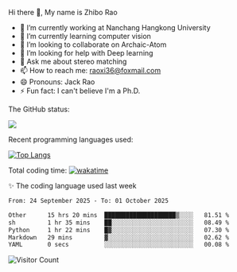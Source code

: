 Hi there 👋, My name is Zhibo Rao
- 🔭 I’m currently working at Nanchang Hangkong University
- 🌱 I’m currently learning computer vision
- 👯 I’m looking to collaborate on Archaic-Atom
- 🤔 I’m looking for help with Deep learning
- 💬 Ask me about stereo matching
- 📫 How to reach me: raoxi36@foxmail.com
- 😄 Pronouns: Jack Rao
- ⚡ Fun fact: I can't believe I'm a Ph.D.

The GitHub status:

![](https://github-readme-stats.vercel.app/api?username=ZhiboRao)

Recent programming languages used:

[![Top Langs](https://github-readme-stats.vercel.app/api/top-langs/?username=ZhiboRao&layout=compact)](https://github.com/anuraghazra/github-readme-stats)

Total coding time: [![wakatime](https://wakatime.com/badge/user/51ec5ec7-4742-4243-9eea-732ade32c0b7.svg)](https://wakatime.com/@51ec5ec7-4742-4243-9eea-732ade32c0b7)

✨ The coding language used last week 
<!--START_SECTION:waka-->

```txt
From: 24 September 2025 - To: 01 October 2025

Other      15 hrs 20 mins  ████████████████████▒░░░░   81.51 %
sh         1 hr 35 mins    ██░░░░░░░░░░░░░░░░░░░░░░░   08.49 %
Python     1 hr 22 mins    █▓░░░░░░░░░░░░░░░░░░░░░░░   07.30 %
Markdown   29 mins         ▓░░░░░░░░░░░░░░░░░░░░░░░░   02.62 %
YAML       0 secs          ░░░░░░░░░░░░░░░░░░░░░░░░░   00.08 %
```

<!--END_SECTION:waka-->

![Visitor Count](https://profile-counter.glitch.me/Raohaocheng/count.svg)
